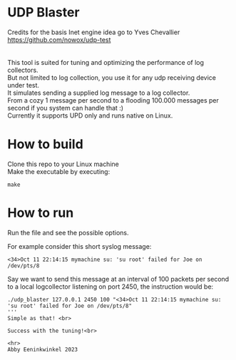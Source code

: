 # UDP Blaster
Credits for the basis Inet engine idea go to 
Yves Chevallier https://github.com/nowox/udp-test<br>
<br>
<br>
This tool is suited for tuning and optimizing the performance of log collectors.<br>
But not limited to log collection, you use it for any udp receiving device under test.<br>
It simulates sending a supplied log message to a log collector.<br>
From a cozy 1 message per second to a flooding 100.000 messages per second if you system can handle that :)<br>
Currently it supports UPD only and runs native on Linux.<br>

# How to build
Clone this repo to your Linux machine<br>
Make the executable by executing:<br>

```
make 
```
# How to run 

Run the file and see the possible options.<br>

For example consider this short syslog message:
```
<34>Oct 11 22:14:15 mymachine su: 'su root' failed for Joe on /dev/pts/8
```
Say we want to send this message at an interval of 100 packets per second to a local logcollector listening on port 2450, the instruction would be:

```
./udp_blaster 127.0.0.1 2450 100 "<34>Oct 11 22:14:15 mymachine su: 'su root' failed for Joe on /dev/pts/8"
'''
Simple as that! <br>

Success with the tuning!<br>

<hr>
Abby Eeninkwinkel 2023
